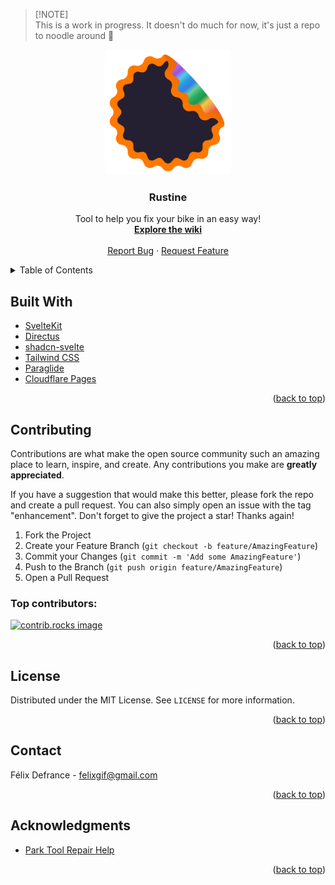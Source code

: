 > [!NOTE]\
> This is a work in progress. It doesn't do much for now, it's just a repo to
> noodle around :ramen:

<a id="readme-top"></a>

<div align="center">
  <a href="https://github.com/omnitrogen/rustine">
    <img src="./src/lib/assets/rustine-logo.svg" alt="Logo" width="200" height="200">
  </a>

<h3 align="center">Rustine</h3>

<p align="center">
    Tool to help you fix your bike in an easy way!
    <br />
    <a href="https://github.com/omnitrogen/rustine/wiki"><strong>Explore the wiki</strong></a>
    <br />
    <br />
    <a href="https://github.com/omnitrogen/rustine/issues/new?labels=bug">Report Bug</a>
    ·
    <a href="https://github.com/omnitrogen/rustine/issues/new?labels=enhancement">Request Feature</a>
  </p>
</div>

<details>
  <summary>Table of Contents</summary>
  <ol>
    <li><a href="#built-with">Built With</a></li>
    <li><a href="#contributing">Contributing</a></li>
    <li><a href="#license">License</a></li>
    <li><a href="#contact">Contact</a></li>
    <li><a href="#acknowledgments">Acknowledgments</a></li>
  </ol>
</details>

## Built With

- [SvelteKit](https://svelte.dev/)
- [Directus](https://directus.io/)
- [shadcn-svelte](https://www.shadcn-svelte.com/)
- [Tailwind CSS](https://tailwindcss.com/)
- [Paraglide](https://inlang.com/m/dxnzrydw/paraglide-sveltekit-i18n)
- [Cloudflare Pages](https://pages.cloudflare.com/)

<p align="right">(<a href="#readme-top">back to top</a>)</p>

## Contributing

Contributions are what make the open source community such an amazing place to
learn, inspire, and create. Any contributions you make are **greatly
appreciated**.

If you have a suggestion that would make this better, please fork the repo and
create a pull request. You can also simply open an issue with the tag
"enhancement". Don't forget to give the project a star! Thanks again!

1. Fork the Project
2. Create your Feature Branch (`git checkout -b feature/AmazingFeature`)
3. Commit your Changes (`git commit -m 'Add some AmazingFeature'`)
4. Push to the Branch (`git push origin feature/AmazingFeature`)
5. Open a Pull Request

### Top contributors:

<a href="https://github.com/omnitrogen/rustine/graphs/contributors">
  <img src="https://contrib.rocks/image?repo=omnitrogen/rustine" alt="contrib.rocks image" />
</a>

<p align="right">(<a href="#readme-top">back to top</a>)</p>

## License

Distributed under the MIT License. See `LICENSE` for more information.

<p align="right">(<a href="#readme-top">back to top</a>)</p>

## Contact

Félix Defrance - felixgif@gmail.com

<p align="right">(<a href="#readme-top">back to top</a>)</p>

## Acknowledgments

- [Park Tool Repair Help](https://www.parktool.com/en-int/blog/repair-help)

<p align="right">(<a href="#readme-top">back to top</a>)</p>
